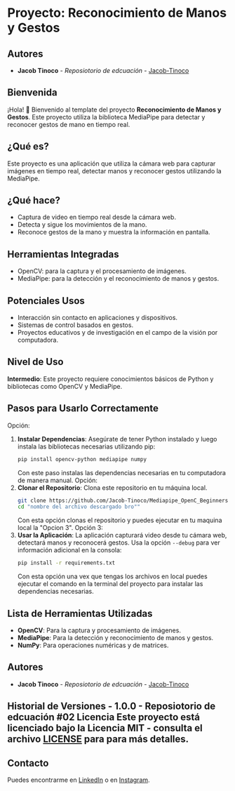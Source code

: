 # Proyecto: Reconocimiento de Manos y Gestos
## Autores

- **Jacob Tinoco** - *Reposiotorio de edcuación* - [Jacob-Tinoco](https://github.com/Jacob-Tinoco)

## Bienvenida
¡Hola! 👋 Bienvenido al template del proyecto **Reconocimiento de Manos y Gestos**. Este proyecto utiliza la biblioteca MediaPipe para detectar y reconocer gestos de mano en tiempo real.

## ¿Qué es?
Este proyecto es una aplicación que utiliza la cámara web para capturar imágenes en tiempo real, detectar manos y reconocer gestos utilizando la MediaPipe.

## ¿Qué hace?
- Captura de video en tiempo real desde la cámara web.
- Detecta y sigue los movimientos de la mano.
- Reconoce gestos de la mano y muestra la información en pantalla.

## Herramientas Integradas
- OpenCV: para la captura y el procesamiento de imágenes.
- MediaPipe: para la detección y el reconocimiento de manos y gestos.

## Potenciales Usos
- Interacción sin contacto en aplicaciones y dispositivos.
- Sistemas de control basados en gestos.
- Proyectos educativos y de investigación en el campo de la visión por computadora.

## Nivel de Uso
**Intermedio**: Este proyecto requiere conocimientos básicos de Python y bibliotecas como OpenCV y MediaPipe.

## Pasos para Usarlo Correctamente
Opción:
1. **Instalar Dependencias**: Asegúrate de tener Python instalado y luego instala las bibliotecas necesarias utilizando pip:
    ```bash
    pip install opencv-python mediapipe numpy
    ```
    Con este paso instalas las dependencias necesarias en tu computadora de manera manual.
Opción:
2. **Clonar el Repositorio**: Clona este repositorio en tu máquina local.
    ```bash
    git clone https://github.com/Jacob-Tinoco/Mediapipe_OpenC_Beginners.git
    cd "nombre del archivo descargado bro""
    ```
    Con esta opción clonas el repositorio y puedes ejecutar en tu maquina local la "Opcion 3".
   Opción 3:
3. **Usar la Aplicación**: La aplicación capturará video desde tu cámara web, detectará manos y reconocerá gestos. Usa la opción `--debug` para ver información adicional en la consola:
    ```bash
    pip install -r requirements.txt
    ```
    Con esta opción una vex que tengas los archivos en local puedes ejecutar el comando en la terminal del proyecto para instalar las dependencias necesarias.

## Lista de Herramientas Utilizadas
- **OpenCV**: Para la captura y procesamiento de imágenes.
- **MediaPipe**: Para la detección y reconocimiento de manos y gestos.
- **NumPy**: Para operaciones numéricas y de matrices.

## Autores

- **Jacob Tinoco** - *Reposiotorio de edcuación* - [Jacob-Tinoco](https://github.com/Jacob-Tinoco)

## Historial de Versiones - 1.0.0 - Reposiotorio de edcuación #02 Licencia Este proyecto está licenciado bajo la Licencia MIT - consulta el archivo [LICENSE](LICENSE) para para más detalles.

## Contacto

Puedes encontrarme en [LinkedIn](https://www.linkedin.com/in/jacob-t-329675258/) o en [Instagram](https://www.instagram.com/jknc.0/).
